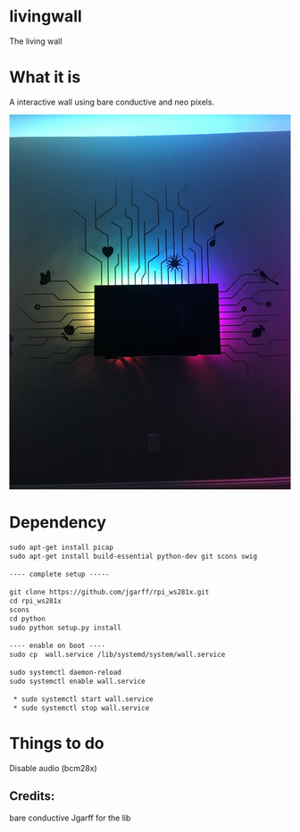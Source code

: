 # livingwall
The living wall

# What it is
A interactive wall using bare conductive and neo pixels.

![alt text](https://github.com/sajingeo/livingwall/raw/master/IMG_2840.JPG "a pic")

# Dependency
```
sudo apt-get install picap
sudo apt-get install build-essential python-dev git scons swig

---- complete setup -----

git clone https://github.com/jgarff/rpi_ws281x.git
cd rpi_ws281x
scons
cd python
sudo python setup.py install

---- enable on boot ----
sudo cp  wall.service /lib/systemd/system/wall.service

sudo systemctl daemon-reload
sudo systemctl enable wall.service

 * sudo systemctl start wall.service
 * sudo systemctl stop wall.service

```

# Things to do
Disable audio (bcm28x)


## Credits:
bare conductive 
Jgarff for the lib

